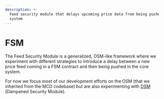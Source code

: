 ```yaml
---
description: >-
  Feed security module that delays upcoming price data from being pushed in the
  system
---
```


# FSM

The Feed Security Module is a generalized, OSM-like framework where we experiment with different strategies to introduce a delay between a new price feed coming in a FSM contract and then being pushed in the core system.

For now we focus most of our development efforts on the OSM \(that we inherited from the MCD codebase\) but are also experimenting with [DSM](https://github.com/reflexer-labs/geb-fsm/blob/master/src/DSM.sol) \(Dampened Security Module\).




